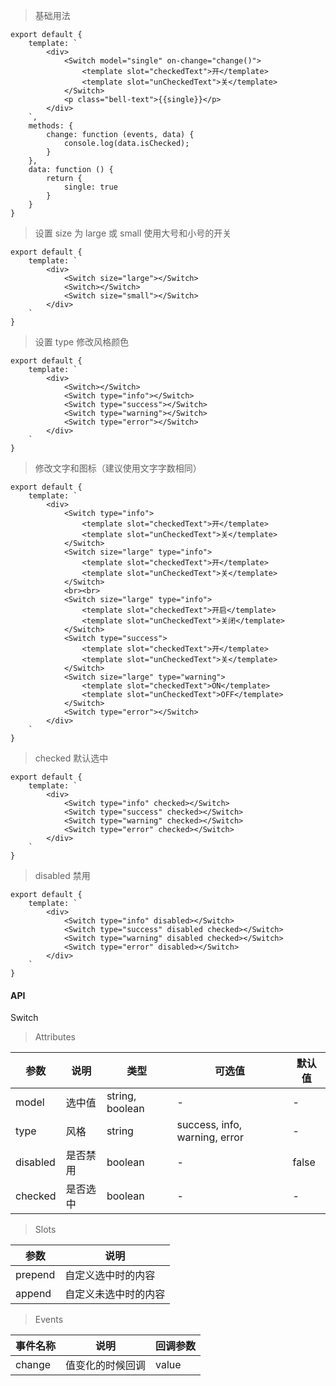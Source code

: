 > 基础用法

    export default {
        template: `
            <div>
                <Switch model="single" on-change="change()">
                    <template slot="checkedText">开</template>
                    <template slot="unCheckedText">关</template>
                </Switch>
                <p class="bell-text">{{single}}</p>
            </div>
        `,
        methods: {
            change: function (events, data) {
                console.log(data.isChecked);
            }
        },
        data: function () {
            return {
                single: true
            }
        }
    }

> 设置 size 为 large 或 small 使用大号和小号的开关

    export default {
        template: `
            <div>
                <Switch size="large"></Switch>
                <Switch></Switch>
                <Switch size="small"></Switch>
            </div>
        `
    }

> 设置 type 修改风格颜色

    export default {
        template: `
            <div>
                <Switch></Switch>
                <Switch type="info"></Switch>
                <Switch type="success"></Switch>
                <Switch type="warning"></Switch>
                <Switch type="error"></Switch>
            </div>
        `
    }

> 修改文字和图标（建议使用文字字数相同）

    export default {
        template: `
            <div>
                <Switch type="info">
                    <template slot="checkedText">开</template>
                    <template slot="unCheckedText">关</template>
                </Switch>
                <Switch size="large" type="info">
                    <template slot="checkedText">开</template>
                    <template slot="unCheckedText">关</template>
                </Switch>
                <br><br>
                <Switch size="large" type="info">
                    <template slot="checkedText">开启</template>
                    <template slot="unCheckedText">关闭</template>
                </Switch>
                <Switch type="success">
                    <template slot="checkedText">开</template>
                    <template slot="unCheckedText">关</template>
                </Switch>
                <Switch size="large" type="warning">
                    <template slot="checkedText">ON</template>
                    <template slot="unCheckedText">OFF</template>
                </Switch>
                <Switch type="error"></Switch>
            </div>
        `
    }


> checked 默认选中

    export default {
        template: `
            <div>
                <Switch type="info" checked></Switch>
                <Switch type="success" checked></Switch>
                <Switch type="warning" checked></Switch>
                <Switch type="error" checked></Switch>
            </div>
        `
    }

> disabled 禁用

    export default {
        template: `
            <div>
                <Switch type="info" disabled></Switch>
                <Switch type="success" disabled checked></Switch>
                <Switch type="warning" disabled checked></Switch>
                <Switch type="error" disabled></Switch>
            </div>
        `
    }

#### API

Switch

> Attributes

参数 | 说明 | 类型 | 可选值 | 默认值
---|---|---|---|---
model | 选中值 | string, boolean | - | -
type | 风格 | string | success, info, warning, error | -
disabled | 是否禁用 | boolean | - | false
checked | 是否选中 | boolean | - | -

> Slots

参数 | 说明
---|---
prepend | 自定义选中时的内容
append | 自定义未选中时的内容

> Events

事件名称 | 说明 | 回调参数
---|---|---
change | 值变化的时候回调 | value
